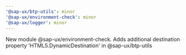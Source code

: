 ```yaml
---
'@sap-ux/btp-utils': minor
'@sap-ux/environment-check': minor
'@sap-ux/logger': minor
---
```


New module @sap-ux/environment-check. Adds additional destination property 'HTML5.DynamicDestination' in @sap-ux/btp-utils
